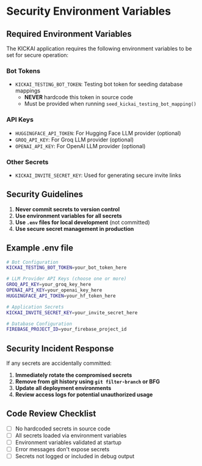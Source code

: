 # Security Environment Variables

## Required Environment Variables

The KICKAI application requires the following environment variables to be set for secure operation:

### Bot Tokens
- `KICKAI_TESTING_BOT_TOKEN`: Testing bot token for seeding database mappings
  - **NEVER** hardcode this token in source code
  - Must be provided when running `seed_kickai_testing_bot_mapping()`

### API Keys
- `HUGGINGFACE_API_TOKEN`: For Hugging Face LLM provider (optional)
- `GROQ_API_KEY`: For Groq LLM provider (optional)
- `OPENAI_API_KEY`: For OpenAI LLM provider (optional)

### Other Secrets
- `KICKAI_INVITE_SECRET_KEY`: Used for generating secure invite links

## Security Guidelines

1. **Never commit secrets to version control**
2. **Use environment variables for all secrets**
3. **Use `.env` files for local development** (not committed)
4. **Use secure secret management in production**

## Example .env file

```bash
# Bot Configuration
KICKAI_TESTING_BOT_TOKEN=your_bot_token_here

# LLM Provider API Keys (choose one or more)
GROQ_API_KEY=your_groq_key_here
OPENAI_API_KEY=your_openai_key_here
HUGGINGFACE_API_TOKEN=your_hf_token_here

# Application Secrets
KICKAI_INVITE_SECRET_KEY=your_invite_secret_here

# Database Configuration  
FIREBASE_PROJECT_ID=your_firebase_project_id
```

## Security Incident Response

If any secrets are accidentally committed:
1. **Immediately rotate the compromised secrets**
2. **Remove from git history using `git filter-branch` or BFG**
3. **Update all deployment environments**
4. **Review access logs for potential unauthorized usage**

## Code Review Checklist

- [ ] No hardcoded secrets in source code
- [ ] All secrets loaded via environment variables
- [ ] Environment variables validated at startup
- [ ] Error messages don't expose secrets
- [ ] Secrets not logged or included in debug output